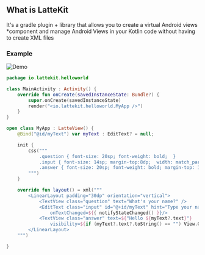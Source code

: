## What is LatteKit
It's a gradle plugin + library that allows you to create a virtual Android views *component and manage Android Views in your Kotlin code  without having to create XML files

### Example

![Demo](http://i.imgur.com/g5vPDZF.gif)

```kotlin
package io.lattekit.helloworld

class MainActivity : Activity() {
    override fun onCreate(savedInstanceState: Bundle?) {
        super.onCreate(savedInstanceState)
        render("<io.lattekit.helloworld.MyApp />")
    }
}

open class MyApp : LatteView() {
    @Bind("@id/myText") var myText : EditText? = null;

    init {
        css("""
            .question { font-size: 20sp; font-weight: bold;  }
            .input { font-size: 14sp; margin-top:8dp;  width: match_parent; }
            .answer { font-size: 20sp; font-weight: bold; margin-top: 10dp; color: #00AADE; }
        """)
    }

    override fun layout() = xml("""
        <LinearLayout padding="30dp" orientation="vertical">
            <TextView class="question" text="What's your name?" />
            <EditText class="input" id="@+id/myText" hint="Type your name here"
                onTextChanged=${{ notifyStateChanged() }}/>
            <TextView class="answer" text=${"Hello ${myText?.text}"}
                visibility=${if (myText?.text?.toString() == "") View.GONE else View.VISIBLE} />
        </LinearLayout>
    """)

}
```


